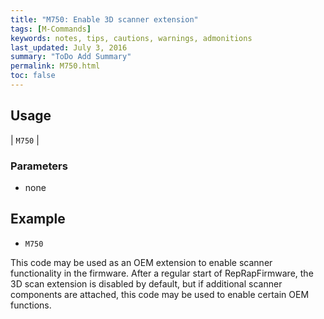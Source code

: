 ```yaml
---
title: "M750: Enable 3D scanner extension" 
tags: [M-Commands]
keywords: notes, tips, cautions, warnings, admonitions
last_updated: July 3, 2016
summary: "ToDo Add Summary"
permalink: M750.html
toc: false
---
```



## Usage ##

| `M750` |  

### Parameters ###
+ none

## Example ##

+ `M750`

This code may be used as an OEM extension to enable scanner functionality in the firmware. After a regular start of RepRapFirmware, the 3D scan extension is disabled by default, but if additional scanner components are attached, this code may be used to enable certain OEM functions.
